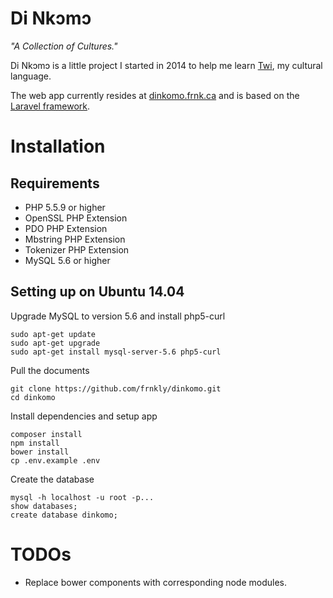 # Di Nkɔmɔ
*"A Collection of Cultures."*

Di Nkɔmɔ is a little project I started in 2014 to help me learn [Twi](http://en.wikipedia.org/wiki/Akan_language), my cultural language.

The web app currently resides at [dinkomo.frnk.ca](http://dinkomo.frnk.ca) and is based on the [Laravel framework](http://laravel.com).

# Installation

## Requirements
- PHP 5.5.9 or higher
- OpenSSL PHP Extension
- PDO PHP Extension
- Mbstring PHP Extension
- Tokenizer PHP Extension
- MySQL 5.6 or higher

## Setting up on Ubuntu 14.04
Upgrade MySQL to version 5.6 and install php5-curl

    sudo apt-get update
    sudo apt-get upgrade
    sudo apt-get install mysql-server-5.6 php5-curl

Pull the documents

    git clone https://github.com/frnkly/dinkomo.git
    cd dinkomo

Install dependencies and setup app

    composer install
    npm install
    bower install
    cp .env.example .env

Create the database

    mysql -h localhost -u root -p...
    show databases;
    create database dinkomo;

# TODOs
- Replace bower components with corresponding node modules.
